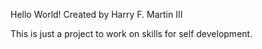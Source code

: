 Hello World!
Created by Harry F. Martin III

This is just a project to work on skills for self development.
